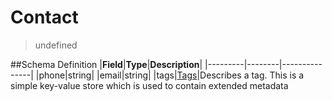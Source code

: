 # Contact

> undefined

##Schema Definition |**Field**|**Type**|**Description**|
|---------|--------|---------------| |phone|string| |email|string|
|tags|[Tags](/reference/0.9.3/core/schema-reference/tags)|Describes a tag. This
is a simple key-value store which is used to contain extended metadata
